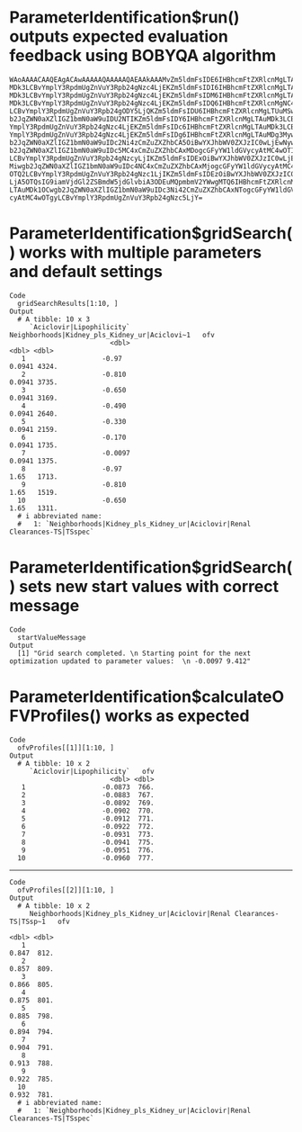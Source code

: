 # ParameterIdentification$run() outputs expected evaluation feedback using BOBYQA algorithm

    WAoAAAACAAQEAgACAwAAAAAQAAAAAQAEAAkAAAMvZm5ldmFsIDE6IHBhcmFtZXRlcnMgLTAu
    MDk3LCBvYmplY3RpdmUgZnVuY3Rpb24gNzc4LjEKZm5ldmFsIDI6IHBhcmFtZXRlcnMgLTAu
    MDk3LCBvYmplY3RpdmUgZnVuY3Rpb24gNzc4LjEKZm5ldmFsIDM6IHBhcmFtZXRlcnMgLTAu
    MDk3LCBvYmplY3RpdmUgZnVuY3Rpb24gNzc4LjEKZm5ldmFsIDQ6IHBhcmFtZXRlcnMgNC45
    LCBvYmplY3RpdmUgZnVuY3Rpb24gODY5LjQKZm5ldmFsIDU6IHBhcmFtZXRlcnMgLTUuMSwg
    b2JqZWN0aXZlIGZ1bmN0aW9uIDU2NTIKZm5ldmFsIDY6IHBhcmFtZXRlcnMgLTAuMDk3LCBv
    YmplY3RpdmUgZnVuY3Rpb24gNzc4LjEKZm5ldmFsIDc6IHBhcmFtZXRlcnMgLTAuMDk3LCBv
    YmplY3RpdmUgZnVuY3Rpb24gNzc4LjEKZm5ldmFsIDg6IHBhcmFtZXRlcnMgLTAuMDg3Mywg
    b2JqZWN0aXZlIGZ1bmN0aW9uIDc2Ni4zCmZuZXZhbCA5OiBwYXJhbWV0ZXJzIC0wLjEwNywg
    b2JqZWN0aXZlIGZ1bmN0aW9uIDc5MC4xCmZuZXZhbCAxMDogcGFyYW1ldGVycyAtMC4wOTIy
    LCBvYmplY3RpdmUgZnVuY3Rpb24gNzcyLjIKZm5ldmFsIDExOiBwYXJhbWV0ZXJzIC0wLjEw
    Miwgb2JqZWN0aXZlIGZ1bmN0aW9uIDc4NC4xCmZuZXZhbCAxMjogcGFyYW1ldGVycyAtMC4w
    OTQ2LCBvYmplY3RpdmUgZnVuY3Rpb24gNzc1LjIKZm5ldmFsIDEzOiBwYXJhbWV0ZXJzIC0w
    LjA5OTQsIG9iamVjdGl2ZSBmdW5jdGlvbiA3ODEuMQpmbmV2YWwgMTQ6IHBhcmFtZXRlcnMg
    LTAuMDk1OCwgb2JqZWN0aXZlIGZ1bmN0aW9uIDc3Ni42CmZuZXZhbCAxNTogcGFyYW1ldGVy
    cyAtMC4wOTgyLCBvYmplY3RpdmUgZnVuY3Rpb24gNzc5LjY=

# ParameterIdentification$gridSearch() works with multiple parameters and default settings

    Code
      gridSearchResults[1:10, ]
    Output
      # A tibble: 10 x 3
         `Aciclovir|Lipophilicity` Neighborhoods|Kidney_pls_Kidney_ur|Aciclovi~1   ofv
                             <dbl>                                         <dbl> <dbl>
       1                   -0.97                                          0.0941 4324.
       2                   -0.810                                         0.0941 3735.
       3                   -0.650                                         0.0941 3169.
       4                   -0.490                                         0.0941 2640.
       5                   -0.330                                         0.0941 2159.
       6                   -0.170                                         0.0941 1735.
       7                   -0.0097                                        0.0941 1375.
       8                   -0.97                                          1.65   1713.
       9                   -0.810                                         1.65   1519.
      10                   -0.650                                         1.65   1311.
      # i abbreviated name:
      #   1: `Neighborhoods|Kidney_pls_Kidney_ur|Aciclovir|Renal Clearances-TS|TSspec`

# ParameterIdentification$gridSearch() sets new start values with correct message

    Code
      startValueMessage
    Output
      [1] "Grid search completed. \n Starting point for the next optimization updated to parameter values:  \n -0.0097 9.412"

# ParameterIdentification$calculateOFVProfiles() works as expected

    Code
      ofvProfiles[[1]][1:10, ]
    Output
      # A tibble: 10 x 2
         `Aciclovir|Lipophilicity`   ofv
                             <dbl> <dbl>
       1                   -0.0873  766.
       2                   -0.0883  767.
       3                   -0.0892  769.
       4                   -0.0902  770.
       5                   -0.0912  771.
       6                   -0.0922  772.
       7                   -0.0931  773.
       8                   -0.0941  775.
       9                   -0.0951  776.
      10                   -0.0960  777.

---

    Code
      ofvProfiles[[2]][1:10, ]
    Output
      # A tibble: 10 x 2
         Neighborhoods|Kidney_pls_Kidney_ur|Aciclovir|Renal Clearances-TS|TSsp~1   ofv
                                                                           <dbl> <dbl>
       1                                                                   0.847  812.
       2                                                                   0.857  809.
       3                                                                   0.866  805.
       4                                                                   0.875  801.
       5                                                                   0.885  798.
       6                                                                   0.894  794.
       7                                                                   0.904  791.
       8                                                                   0.913  788.
       9                                                                   0.922  785.
      10                                                                   0.932  781.
      # i abbreviated name:
      #   1: `Neighborhoods|Kidney_pls_Kidney_ur|Aciclovir|Renal Clearances-TS|TSspec`

